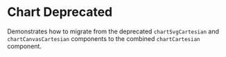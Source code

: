 # Chart Deprecated

Demonstrates how to migrate from the deprecated `chartSvgCartesian` and `chartCanvasCartesian` components to the combined `chartCartesian` component.
